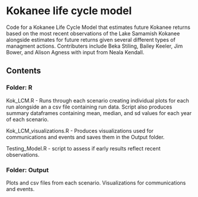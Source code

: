 # Kokanee life cycle model 

Code for a Kokanee Life Cycle Model that estimates future Kokanee returns based on the most recent observations of the Lake Samamish Kokanee alongside estimates for future returns given several different types of managment actions.
Contributers include Beka Stiling, Bailey Keeler, Jim Bower, and Alison Agness with input from Neala Kendall. 

## Contents
### Folder: R
Kok_LCM.R - Runs through each scenario creating individual plots for each run alongside an a csv file containing run data. Script also produces summary dataframes containing mean, median, and sd values for each year of each scenario.

Kok_LCM_visualizations.R - Produces visualizations used for communications and events and saves them in the Output folder.

Testing_Model.R - script to assess if early results reflect recent observations.

### Folder: Output
Plots and csv files from each scenario. Visualizations for communications and events.
